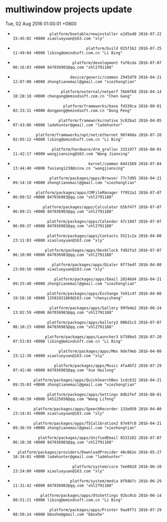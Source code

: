 # multiwindow projects update
Tue, 02 Aug 2016 01:00:01 +0800
-                     platform/bootable/newinstaller e2d5ed8 2016-07-22 15:45:02 +0800 xiaoluoyuan@163.com "xly" 
-                                     platform/build 025f162 2016-07-25 11:49:04 +0000 libing@emindsoft.com.cn "Li Bing" 
-                               platform/development faf6cda 2016-07-07 06:16:03 +0000 847036983@qq.com "xhl2791188" 
-                              device/generic/common 2945d79 2016-04-21 12:07:00 +0000 zhongtianemail@gmail.com "xiezhongtian" 
-                          platform/external/netperf 7bb0f68 2016-04-14 10:28:10 +0000 chengang@emindsoft.com.cn "Chen Gang" 
-                           platform/frameworks/base fd339ca 2016-08-01 02:33:31 +0000 dongpeng@emindsoft.com.cn "Dong Peng" 
-                         platform/frameworks/native 5c82ba2 2016-04-05 07:43:06 +0000 ladehunter@gmail.com "ladehunter" 
-               platform/frameworks/opt/net/ethernet 96f468a 2016-07-20 02:05:12 +0000 libing@emindsoft.com.cn "Li Bing" 
-                      platform/hardware/drm_gralloc 3311977 2016-08-01 11:42:17 +0000 wangjianxing@163.com "Wang Jianxing" 
-                                      kernel/common 8441569 2016-07-04 13:44:40 +0800 faxiang1230@sina.cn "wangjianxing" 
-                     platform/packages/apps/Browser 77c7d95 2016-04-21 09:14:10 +0000 zhongtianemail@gmail.com "xiezhongtian" 
-               platform/packages/apps/CMFileManager ff952a1 2016-07-07 06:09:52 +0000 847036983@qq.com "xhl2791188" 
-                  platform/packages/apps/Calculator b5bf47f 2016-07-07 06:09:21 +0000 847036983@qq.com "xhl2791188" 
-                    platform/packages/apps/Calendar 47c1047 2016-07-07 06:09:37 +0000 847036983@qq.com "xhl2791188" 
-                    platform/packages/apps/Contacts 5521c2a 2016-04-08 23:11:03 +0800 xiaoluoyuan@163.com "xly" 
-                   platform/packages/apps/DeskClock fd92fa3 2016-07-07 06:10:08 +0000 847036983@qq.com "xhl2791188" 
-                      platform/packages/apps/Dialer 8f73edf 2016-04-08 23:09:50 +0800 xiaoluoyuan@163.com "xly" 
-                       platform/packages/apps/Email 20246d4 2016-04-21 09:25:48 +0000 zhongtianemail@gmail.com "xiezhongtian" 
-                    platform/packages/apps/Exchange 7e91c4f 2016-04-08 19:58:18 +0800 13581921869@163.com "chenyizhang" 
-                     platform/packages/apps/Gallery 99fbde2 2016-06-24 13:02:59 +0000 847036983@qq.com "xhl2791188" 
-                    platform/packages/apps/Gallery2 006d1c5 2016-07-07 06:10:23 +0000 847036983@qq.com "xhl2791188" 
-                   platform/packages/apps/Launcher3 b7386e5 2016-07-20 07:53:03 +0000 libing@emindsoft.com.cn "Li Bing" 
-                         platform/packages/apps/Mms 9de79eb 2016-04-08 23:12:30 +0800 xiaoluoyuan@163.com "xly" 
-                       platform/packages/apps/Music 4fa4bf2 2016-07-29 07:42:46 +0000 847036983@qq.com "Xue Hailong" 
-              platform/packages/apps/QuickSearchBox 1cdc632 2016-04-21 09:35:03 +0000 zhongtianemail@gmail.com "xiezhongtian" 
-                    platform/packages/apps/Settings 8db2fef 2016-08-01 08:46:50 +0000 545225658@qq.com "Wang Lifeng" 
-              platform/packages/apps/SpeechRecorder 133e050 2016-04-08 23:14:41 +0800 xiaoluoyuan@163.com "xly" 
-              platform/packages/apps/TSCalibration2 87e97c0 2016-04-21 09:36:59 +0000 zhongtianemail@gmail.com "xiezhongtian" 
-                platform/packages/apps/UnifiedEmail 8533182 2016-07-07 06:10:38 +0000 847036983@qq.com "xhl2791188" 
-       platform/packages/providers/DownloadProvider 48c062e 2016-05-27 10:34:01 +0000 ladehunter@gmail.com "ladehunter" 
-                               platform/system/core 7ee002d 2016-06-20 23:24:00 +0800 xiaoluoyuan@163.com "xly" 
-                              platform/system/media 8f84b7c 2016-06-29 11:31:42 +0000 847036983@qq.com "xhl2791188" 
-                 platform/packages/apps/OtoSettings 92bc0cb 2016-06-14 08:51:21 +0000 libing@emindsoft.com.cn "Li Bing" 
-                     platform/packages/apps/Printer 9aa9f71 2016-07-29 08:50:24 +0000 bboxhe@gmail.com "bboxhe" 
